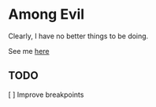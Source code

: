 # Among Evil

Clearly, I have no better things to be doing.

See me [here](https://hebo.github.io/among-evil)

TODO
-----

[ ] Improve breakpoints
